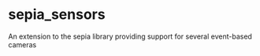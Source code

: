 # sepia_sensors
An extension to the sepia library providing support for several event-based cameras
